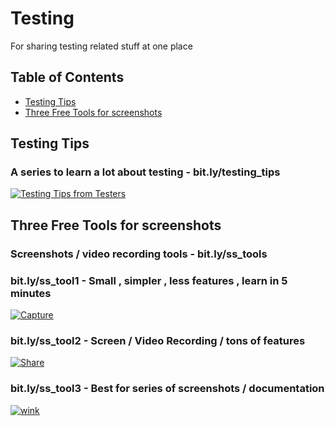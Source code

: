 # Testing
For sharing testing related stuff at one place 

## Table of Contents

* [Testing Tips](#Testing-Tips)
* [Three Free Tools for screenshots](#Three--screenshots)


## Testing Tips 
### A series to learn a lot about testing - bit.ly/testing_tips
[![Testing Tips from Testers](https://i.ytimg.com/vi/BtpHIuT1-gI/0.jpg)](https://www.youtube.com/watch?v=BtpHIuT1-gI)

## Three Free Tools for screenshots
### Screenshots / video recording tools - bit.ly/ss_tools

### bit.ly/ss_tool1 - Small , simpler , less features , learn in 5 minutes
[![Capture](https://i.ytimg.com/vi/c_Yo6ENbJAQ/0.jpg)](https://bit.ly/ss_tool1)

### bit.ly/ss_tool2 - Screen / Video Recording / tons of features
[![Share](https://i.ytimg.com/vi/Te8qVwMPyoo/0.jpg)](https://bit.ly/ss_tool1)

### bit.ly/ss_tool3  - Best for series of screenshots / documentation 
[![wink](https://i.ytimg.com/vi/tdaMuL41LzY/0.jpg)](https://bit.ly/ss_tool3)

